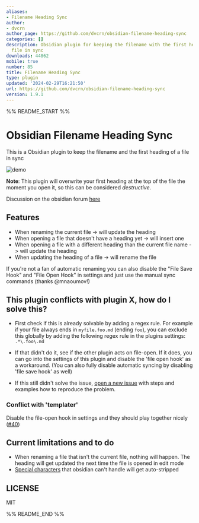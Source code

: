 ```yaml
---
aliases:
- Filename Heading Sync
author:
- dvcrn
author_page: https://github.com/dvcrn/obsidian-filename-heading-sync
categories: []
description: Obsidian plugin for keeping the filename with the first heading of a
  file in sync
downloads: 44862
mobile: true
number: 85
title: Filename Heading Sync
type: plugin
updated: '2024-02-29T16:21:50'
url: https://github.com/dvcrn/obsidian-filename-heading-sync
version: 1.9.1
---
```


%% README_START %%

# Obsidian Filename Heading Sync

This is a Obsidian plugin to keep the filename and the first heading of a file in sync

![demo](https://raw.githubusercontent.com/dvcrn/obsidian-filename-heading-sync/HEAD/demo.gif)

**Note**: This plugin will overwrite your first heading at the top of the file the moment you open it, so this can be considered _destructive_.

Discussion on the obsidian forum [here](https://forum.obsidian.md/t/plugin-for-keeping-the-filename-and-first-heading-of-a-file-in-sync/12042)

## Features

- When renaming the current file -> will update the heading
- When opening a file that doesn't have a heading yet -> will insert one
- When opening a file with a different heading than the current file name -> will update the heading
- When updating the heading of a file -> will rename the file

If you're not a fan of automatic renaming you can also disable the "File Save Hook" and "File Open Hook" in settings and just use the manual sync commands (thanks @mnaoumov!)

## This plugin conflicts with plugin X, how do I solve this?

- First check if this is already solvable by adding a regex rule. For example if your file always ends in `myfile.foo.md` (ending `foo`), you can exclude this globally by adding the following regex rule in the plugins settings: `.*\.foo\.md`

- If that didn't do it, see if the other plugin acts on file-open. If it does, you can go into the settings of this plugin and disable the 'file open hook' as a workaround. (You can also fully disable automatic syncing by disabling 'file save hook' as well)

- If this still didn't solve the issue, [open a new issue](https://github.com/dvcrn/obsidian-filename-heading-sync/issues/new) with steps and examples how to reproduce the problem.

### Conflict with 'templater'

Disable the file-open hook in settings and they should play together nicely ([#40](https://github.com/dvcrn/obsidian-filename-heading-sync/issues/40))

## Current limitations and to do

- When renaming a file that isn't the current file, nothing will happen. The heading will get updated the next time the file is opened in edit mode
- [Special characters](https://github.com/dvcrn/obsidian-filename-header-sync/blob/bc3a1a7805f2b63ad5767c3d01dcef7b65b1aebd/main.ts) that obsidian can't handle will get auto-stripped

## LICENSE

MIT


%% README_END %%